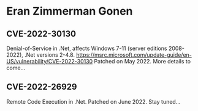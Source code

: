 # Eran Zimmerman Gonen

## CVE-2022-30130
Denial-of-Service in .Net, affects Windows 7-11 (server editions 2008-2022), .Net versions 2-4.8.
https://msrc.microsoft.com/update-guide/en-US/vulnerability/CVE-2022-30130
Patched on May 2022.
More details to come...

## CVE-2022-26929
Remote Code Execution in .Net.
Patched on June 2022.
Stay tuned...
